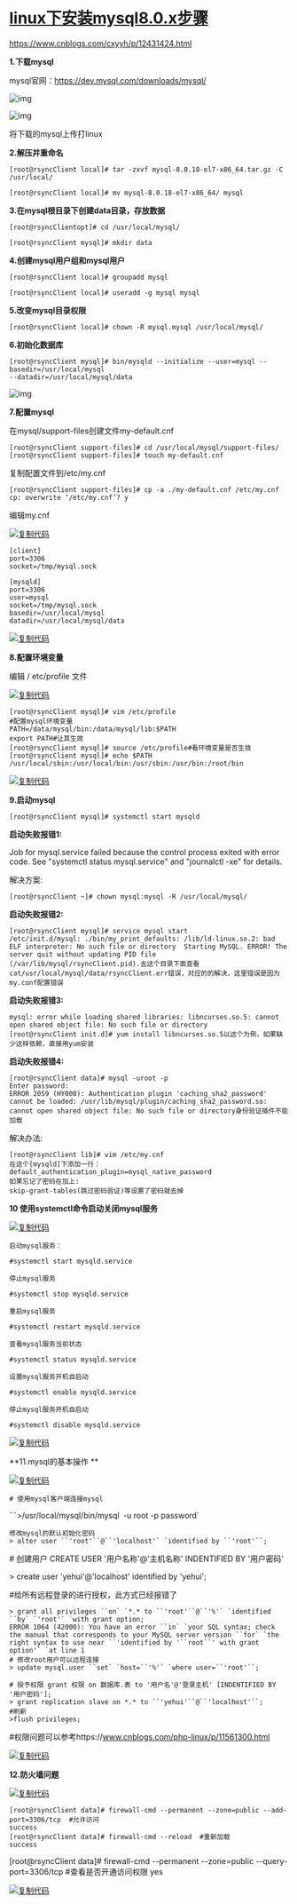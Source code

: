 # [linux下安装mysql8.0.x步骤](https://www.cnblogs.com/cxyyh/p/12431424.html)

https://www.cnblogs.com/cxyyh/p/12431424.html

**1.下载mysql**

mysql官网：https://dev.mysql.com/downloads/mysql/

![img](https://img2020.cnblogs.com/blog/1114349/202003/1114349-20200305223341309-1217424852.png)

![img](https://img2020.cnblogs.com/blog/1114349/202003/1114349-20200305223412180-1927028201.png)

将下载的mysql上传打linux

**2.解压并重命名**

```
[root@rsyncClient local]# tar -zxvf mysql-8.0.18-el7-x86_64.tar.gz -C /usr/local/ 

[root@rsyncClient local]# mv mysql-8.0.18-el7-x86_64/ mysql
```

**3.在mysql根目录下创建data目录，存放数据**

```
[root@rsyncClientopt]# cd /usr/local/mysql/

[root@rsyncClient mysql]# mkdir data
```

**4.创建mysql用户组和mysql用户**

```
[root@rsyncClient local]# groupadd mysql

[root@rsyncClient local]# useradd -g mysql mysql
```

**5.改变mysql目录权限**

```
[root@rsyncClient local]# chown -R mysql.mysql /usr/local/mysql/
```

**6.初始化数据库**

```
[root@rsyncClient mysql]# bin/mysqld --initialize --user=mysql --basedir=/usr/local/mysql 
--datadir=/usr/local/mysql/data
```

![img](https://img2020.cnblogs.com/blog/1114349/202003/1114349-20200305225512503-812827912.png)

**7.配置mysql**

在mysql/support-files创建文件my-default.cnf

```
[root@rsyncClient support-files]# cd /usr/local/mysql/support-files/
[root@rsyncClient support-files]# touch my-default.cnf
```

复制配置文件到/etc/my.cnf

```
[root@rsyncClient support-files]# cp -a ./my-default.cnf /etc/my.cnf 
cp: overwrite ‘/etc/my.cnf’? y
```

编辑my.cnf

[![复制代码](https://common.cnblogs.com/images/copycode.gif)](javascript:void(0);)

```
[client]
port=3306
socket=/tmp/mysql.sock

[mysqld]
port=3306
user=mysql
socket=/tmp/mysql.sock
basedir=/usr/local/mysql
datadir=/usr/local/mysql/data
```

[![复制代码](https://common.cnblogs.com/images/copycode.gif)](javascript:void(0);)

**8.配置环境变量**

编辑 / etc/profile 文件

[![复制代码](https://common.cnblogs.com/images/copycode.gif)](javascript:void(0);)

```
[root@rsyncClient mysql]# vim /etc/profile
#配置mysql环境变量
PATH=/data/mysql/bin:/data/mysql/lib:$PATH
export PATH#让其生效
[root@rsyncClient mysql]# source /etc/profile#看环境变量是否生效
[root@rsyncClient mysql]# echo $PATH
/usr/local/sbin:/usr/local/bin:/usr/sbin:/usr/bin:/root/bin
```

[![复制代码](https://common.cnblogs.com/images/copycode.gif)](javascript:void(0);)

**9.启动mysql**

```
[root@rsyncClient mysql]# systemctl start mysqld
```

**启动失败报错1:**

Job for mysql.service failed because the control process exited with error code. See "systemctl status mysql.service" and "journalctl -xe" for details.

解决方案:

```
[root@rsyncClient ~]# chown mysql:mysql -R /usr/local/mysql/
```

**启动失败报错2:**

```
[root@rsyncClient mysql]# service mysql start
/etc/init.d/mysql: ./bin/my_print_defaults: /lib/ld-linux.so.2: bad ELF interpreter: No such file or directory  Starting MySQL. ERROR! The server quit without updating PID file (/var/lib/mysql/rsyncClient.pid).去这个目录下面查看 cat/usr/local/mysql/data/rsyncClient.err错误，对应的的解决，这里错误是因为my.conf配置错误
```

 **启动失败报错3:**

```
mysql: error while loading shared libraries: libncurses.so.5: cannot open shared object file: No such file or directory
[root@rsyncClient init.d]# yum install libncurses.so.5以这个为例，如果缺少这样依赖，直接用yum安装
```

**启动失败报错4:**

```
[root@rsyncClient data]# mysql -uroot -p
Enter password: 
ERROR 2059 (HY000): Authentication plugin 'caching_sha2_password' cannot be loaded: /usr/lib/mysql/plugin/caching_sha2_password.so: cannot open shared object file: No such file or directory身份验证插件不能加载
```

解决办法:

```
[root@rsyncClient lib]# vim /etc/my.cnf
在这个[mysqld]下添加一行：
default_authentication_plugin=mysql_native_password
如果忘记了密码在加上:
skip-grant-tables(跳过密码验证)等设置了密码就去掉
```

**10 使用systemctl命令启动关闭mysql服务**

[![复制代码](https://common.cnblogs.com/images/copycode.gif)](javascript:void(0);)

```
启动mysql服务：
 
#systemctl start mysqld.service
 
停止mysql服务
 
#systemctl stop mysqld.service
 
重启mysql服务
 
#systemctl restart mysqld.service
 
查看mysql服务当前状态
 
#systemctl status mysqld.service
 
设置mysql服务开机自启动
 
#systemctl enable mysqld.service
 
停止mysql服务开机自启动
 
#systemctl disable mysqld.service
```

[![复制代码](https://common.cnblogs.com/images/copycode.gif)](javascript:void(0);)

**11.mysql的基本操作
**

[![复制代码](https://common.cnblogs.com/images/copycode.gif)](javascript:void(0);)

```
# 使用mysql客户端连接mysql
```

\```>/usr/local/mysql/bin/mysql` `-u root -p password`

```
修改mysql的默认初始化密码
> alter user ``'root'``@``'localhost'` `identified by ``'root'``;
```

\# 创建用户 CREATE USER '用户名称'@'主机名称' INDENTIFIED BY '用户密码'

\> create user 'yehui'@'localhost' identified by 'yehui';

\#给所有远程登录的进行授权，此方式已经报错了

```
> grant all privileges ``on` `*.* to ``'root'``@``'%'` `identified ``by` `'root'` `with grant option;
ERROR 1064 (42000): You have an error ``in` `your SQL syntax; check the manual that corresponds to your MySQL server version ``for` `the right syntax to use near ``'identified by '``root``' with grant option'` `at line 1
# 修改root用户可以远程连接
> update mysql.user ``set` `host=``'%'` `where user=``'root'``;
```

 

```
# 授予权限 grant 权限 on 数据库.表 to '用户名'@'登录主机' [INDENTIFIED BY '用户密码'];
> grant replication slave on *.* to ``'yehui'``@``'localhost'``;
#刷新
>flush privileges;
```

\#权限问题可以参考https://www.cnblogs.com/php-linux/p/11561300.html

[![复制代码](https://common.cnblogs.com/images/copycode.gif)](javascript:void(0);)

 **12.防火墙问题**

[![复制代码](https://common.cnblogs.com/images/copycode.gif)](javascript:void(0);)

```
[root@rsyncClient data]# firewall-cmd --permanent --zone=public --add-port=3306/tcp  #允许访问
success
[root@rsyncClient data]# firewall-cmd --reload  #重新加载
success
```

[root@rsyncClient data]# firewall-cmd --permanent --zone=public --query-port=3306/tcp #查看是否开通访问权限
yes  

[![复制代码](https://common.cnblogs.com/images/copycode.gif)](javascript:void(0);)

 

 

 

 

 